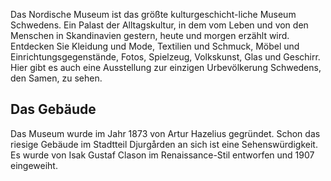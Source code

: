 Das Nordische Museum ist das größte kulturgeschicht-liche Museum Schwedens. Ein Palast der Alltagskultur, in dem vom Leben und von den Menschen in Skandinavien gestern, heute und morgen erzählt wird. Entdecken Sie Kleidung und Mode, Textilien und Schmuck, Möbel und Einrichtungsgegenstände, Fotos, Spielzeug, Volkskunst, Glas und Geschirr. Hier gibt es auch eine Ausstellung zur einzigen Urbevölkerung Schwedens, den Samen, zu sehen.

## Das Gebäude
Das Museum wurde im Jahr 1873 von Artur Hazelius gegründet. Schon das riesige Gebäude im Stadtteil Djurgården an sich ist eine Sehenswürdigkeit. Es wurde von Isak Gustaf Clason im Renaissance-Stil entworfen und 1907 eingeweiht.
